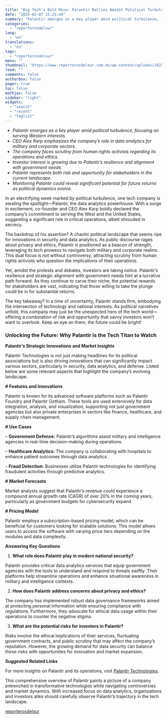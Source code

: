 ```yaml
---
title: "Big Tech’s Bold Move: Palantir Rallies Amidst Political Turbulence"
date: "2025-02-07 15:25:49"
summary: "Palantir emerges as a key player amid political turbulence, focusing on serving Western interests.CEO Alex Karp emphasizes the company’s role in data analytics for military and corporate sectors.The company faces scrutiny from human rights activists regarding its operations and ethics.Investor interest is growing due to Palantir’s resilience and alignment with..."
categories:
  - "reporterosdelsur"
lang:
  - "en"
translations:
  - "en"
tags:
  - "reporterosdelsur"
menu: ""
thumbnail: "https://www.reporterosdelsur.com.mx/wp-content/uploads/2025/02/compressed_img-rwGjZh2Zt5rBJj3W8ucActEE-480x384.png"
lead: ""
comments: false
authorbox: false
pager: true
toc: false
mathjax: false
sidebar: "right"
widgets:
  - "search"
  - "recent"
  - "taglist"
---
```


* *Palantir emerges as a key player amid political turbulence, focusing on serving Western interests.*
* *CEO Alex Karp emphasizes the company’s role in data analytics for military and corporate sectors.*
* *The company faces scrutiny from human rights activists regarding its operations and ethics.*
* *Investor interest is growing due to Palantir’s resilience and alignment with government needs.*
* *Palantir represents both risk and opportunity for stakeholders in the current landscape.*
* *Monitoring Palantir could reveal significant potential for future returns as political dynamics evolve.*

In an electrifying week marked by political turbulence, one tech company is stealing the spotlight—Palantir, the data analytics powerhouse. With a surge in excitement, co-founder and CEO Alex Karp boldly declared the company’s commitment to serving the West and the United States, suggesting a significant role in critical operations, albeit shrouded in secrecy.

The backdrop of his assertion? A chaotic political landscape that seems ripe for innovations in security and data analytics. As public discourse rages about privacy and ethics, Palantir is positioned as a beacon of strength, leveraging its tech prowess to navigate both military and corporate realms. This dual focus is not without controversy, attracting scrutiny from human rights activists who question the implications of their operations.

Yet, amidst the protests and debates, investors are taking notice. Palantir’s resilience and strategic alignment with government needs hint at a lucrative path forward. As they continue to carve their niche, the potential rewards for stakeholders are vast, indicating that those willing to take the plunge could be in for substantial returns.

The key takeaway? In a time of uncertainty, Palantir stands firm, embodying the intersection of technology and national interests. As political narratives unfold, this company may just be the unexpected hero of the tech world—offering a combination of risk and opportunity that savvy investors won’t want to overlook. Keep an eye on them; the future could be bright!

### Unlocking the Future: Why Palantir is the Tech Titan to Watch

**Palantir’s Strategic Innovations and Market Insights**

Palantir Technologies is not just making headlines for its political associations but is also driving innovations that can significantly impact various sectors, particularly in security, data analytics, and defense. Listed below are some relevant aspects that highlight the company’s evolving landscape.

**# Features and Innovations**  

Palantir is known for its advanced software platforms such as Palantir Foundry and Palantir Gotham. These tools are used extensively for data integration, analysis, and visualization, supporting not just government agencies but also private enterprises in sectors like finance, healthcare, and supply chain management.

**# Use Cases**  

– **Government Defense:** Palantir’s algorithms assist military and intelligence agencies in real-time decision-making during operations.  

– **Healthcare Analytics:** The company is collaborating with hospitals to enhance patient outcomes through data analytics.  

– **Fraud Detection:** Businesses utilize Palantir technologies for identifying fraudulent activities through predictive analytics.

**# Market Forecasts**  

Market analysts suggest that Palantir’s revenue could experience a compound annual growth rate (CAGR) of over 20% in the coming years, particularly as government budgets for cybersecurity expand.

**# Pricing Model**  

Palantir employs a subscription-based pricing model, which can be beneficial for customers looking for scalable solutions. This model allows users to access the software with varying price tiers depending on the modules and data complexity.

**Answering Key Questions**

1. **What role does Palantir play in modern national security?**  

Palantir provides critical data analytics services that equip government agencies with the tools to understand and respond to threats swiftly. Their platforms help streamline operations and enhance situational awareness in military and intelligence contexts.

2. **How does Palantir address concerns about privacy and ethics?**  

The company has implemented robust data governance frameworks aimed at protecting personal information while ensuring compliance with regulations. Furthermore, they advocate for ethical data usage within their operations to counter the negative stigma.

3. **What are the potential risks for investors in Palantir?**  

Risks involve the ethical implications of their services, fluctuating government contracts, and public scrutiny that may affect the company’s reputation. However, the growing demand for data security can balance these risks with opportunities for innovation and market expansion.

**Suggested Related Links**  

For more insights on Palantir and its operations, visit [Palantir Technologies](https://www.palantir.com).

This comprehensive overview of Palantir paints a picture of a company entrenched in transformative technologies while navigating controversies and market dynamics. With increased focus on data analytics, organizations and investors alike should carefully observe Palantir’s trajectory in the tech landscape.

[reporterosdelsur](https://www.reporterosdelsur.com.mx/news-en/big-techs-bold-move-palantir-rallies-amidst-political-turbulence/126821/)
